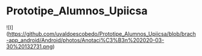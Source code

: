 # Prototipe_Alumnos_Upiicsa
![I]
(https://github.com/uvaldoescobedo/Prototipe_Alumnos_Upiicsa/blob/brach-app_android/Android/photos/Anotaci%C3%B3n%202020-03-30%20132731.png)
